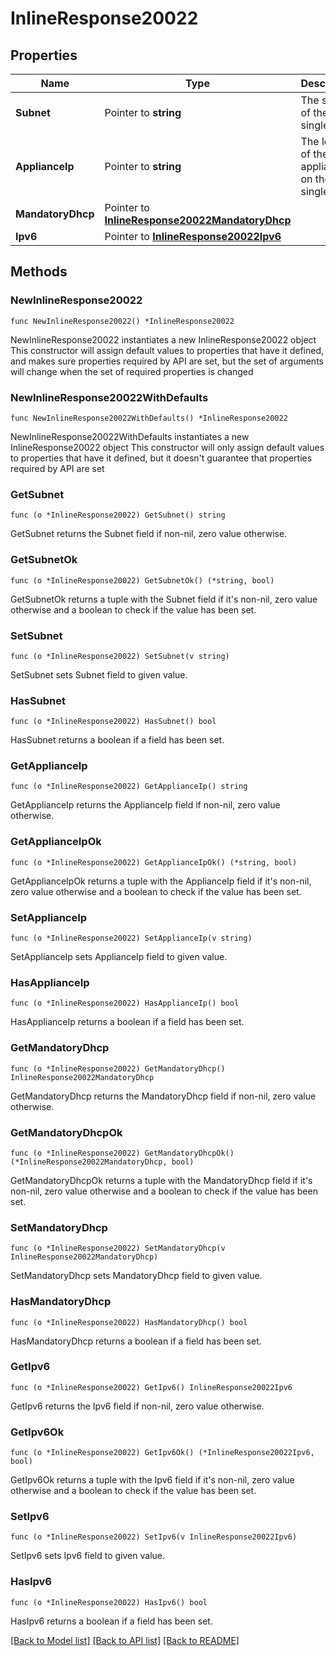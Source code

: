 # InlineResponse20022

## Properties

Name | Type | Description | Notes
------------ | ------------- | ------------- | -------------
**Subnet** | Pointer to **string** | The subnet of the single LAN | [optional] 
**ApplianceIp** | Pointer to **string** | The local IP of the appliance on the single LAN | [optional] 
**MandatoryDhcp** | Pointer to [**InlineResponse20022MandatoryDhcp**](InlineResponse20022MandatoryDhcp.md) |  | [optional] 
**Ipv6** | Pointer to [**InlineResponse20022Ipv6**](InlineResponse20022Ipv6.md) |  | [optional] 

## Methods

### NewInlineResponse20022

`func NewInlineResponse20022() *InlineResponse20022`

NewInlineResponse20022 instantiates a new InlineResponse20022 object
This constructor will assign default values to properties that have it defined,
and makes sure properties required by API are set, but the set of arguments
will change when the set of required properties is changed

### NewInlineResponse20022WithDefaults

`func NewInlineResponse20022WithDefaults() *InlineResponse20022`

NewInlineResponse20022WithDefaults instantiates a new InlineResponse20022 object
This constructor will only assign default values to properties that have it defined,
but it doesn't guarantee that properties required by API are set

### GetSubnet

`func (o *InlineResponse20022) GetSubnet() string`

GetSubnet returns the Subnet field if non-nil, zero value otherwise.

### GetSubnetOk

`func (o *InlineResponse20022) GetSubnetOk() (*string, bool)`

GetSubnetOk returns a tuple with the Subnet field if it's non-nil, zero value otherwise
and a boolean to check if the value has been set.

### SetSubnet

`func (o *InlineResponse20022) SetSubnet(v string)`

SetSubnet sets Subnet field to given value.

### HasSubnet

`func (o *InlineResponse20022) HasSubnet() bool`

HasSubnet returns a boolean if a field has been set.

### GetApplianceIp

`func (o *InlineResponse20022) GetApplianceIp() string`

GetApplianceIp returns the ApplianceIp field if non-nil, zero value otherwise.

### GetApplianceIpOk

`func (o *InlineResponse20022) GetApplianceIpOk() (*string, bool)`

GetApplianceIpOk returns a tuple with the ApplianceIp field if it's non-nil, zero value otherwise
and a boolean to check if the value has been set.

### SetApplianceIp

`func (o *InlineResponse20022) SetApplianceIp(v string)`

SetApplianceIp sets ApplianceIp field to given value.

### HasApplianceIp

`func (o *InlineResponse20022) HasApplianceIp() bool`

HasApplianceIp returns a boolean if a field has been set.

### GetMandatoryDhcp

`func (o *InlineResponse20022) GetMandatoryDhcp() InlineResponse20022MandatoryDhcp`

GetMandatoryDhcp returns the MandatoryDhcp field if non-nil, zero value otherwise.

### GetMandatoryDhcpOk

`func (o *InlineResponse20022) GetMandatoryDhcpOk() (*InlineResponse20022MandatoryDhcp, bool)`

GetMandatoryDhcpOk returns a tuple with the MandatoryDhcp field if it's non-nil, zero value otherwise
and a boolean to check if the value has been set.

### SetMandatoryDhcp

`func (o *InlineResponse20022) SetMandatoryDhcp(v InlineResponse20022MandatoryDhcp)`

SetMandatoryDhcp sets MandatoryDhcp field to given value.

### HasMandatoryDhcp

`func (o *InlineResponse20022) HasMandatoryDhcp() bool`

HasMandatoryDhcp returns a boolean if a field has been set.

### GetIpv6

`func (o *InlineResponse20022) GetIpv6() InlineResponse20022Ipv6`

GetIpv6 returns the Ipv6 field if non-nil, zero value otherwise.

### GetIpv6Ok

`func (o *InlineResponse20022) GetIpv6Ok() (*InlineResponse20022Ipv6, bool)`

GetIpv6Ok returns a tuple with the Ipv6 field if it's non-nil, zero value otherwise
and a boolean to check if the value has been set.

### SetIpv6

`func (o *InlineResponse20022) SetIpv6(v InlineResponse20022Ipv6)`

SetIpv6 sets Ipv6 field to given value.

### HasIpv6

`func (o *InlineResponse20022) HasIpv6() bool`

HasIpv6 returns a boolean if a field has been set.


[[Back to Model list]](../README.md#documentation-for-models) [[Back to API list]](../README.md#documentation-for-api-endpoints) [[Back to README]](../README.md)


